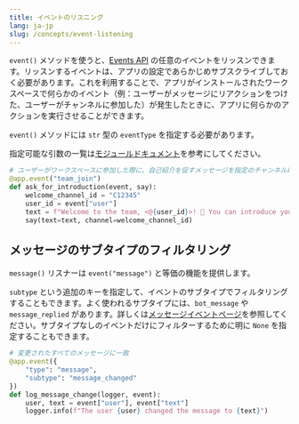 ```yaml
---
title: イベントのリスニング
lang: ja-jp
slug: /concepts/event-listening
---
```


`event()` メソッドを使うと、[Events API](https://docs.slack.dev/reference/events) の任意のイベントをリッスンできます。リッスンするイベントは、アプリの設定であらかじめサブスクライブしておく必要があります。これを利用することで、アプリがインストールされたワークスペースで何らかのイベント（例：ユーザーがメッセージにリアクションをつけた、ユーザーがチャンネルに参加した）が発生したときに、アプリに何らかのアクションを実行させることができます。

`event()` メソッドには `str` 型の `eventType` を指定する必要があります。

<span>指定可能な引数の一覧は<a href="https://tools.slack.dev/bolt-python/api-docs/slack_bolt/kwargs_injection/args.html">モジュールドキュメント</a>を参考にしてください。</span>
```python
# ユーザーがワークスペースに参加した際に、自己紹介を促すメッセージを指定のチャンネルに送信
@app.event("team_join")
def ask_for_introduction(event, say):
    welcome_channel_id = "C12345"
    user_id = event["user"]
    text = f"Welcome to the team, <@{user_id}>! 🎉 You can introduce yourself in this channel."
    say(text=text, channel=welcome_channel_id)
```

## メッセージのサブタイプのフィルタリング

`message()` リスナーは `event("message")` と等価の機能を提供します。

`subtype` という追加のキーを指定して、イベントのサブタイプでフィルタリングすることもできます。よく使われるサブタイプには、`bot_message` や `message_replied` があります。詳しくは[メッセージイベントページ](https://docs.slack.dev/reference/events/message#subtypes)を参照してください。サブタイプなしのイベントだけにフィルターするために明に `None` を指定することもできます。

```python
# 変更されたすべてのメッセージに一致
@app.event({
    "type": "message",
    "subtype": "message_changed"
})
def log_message_change(logger, event):
    user, text = event["user"], event["text"]
    logger.info(f"The user {user} changed the message to {text}")
```